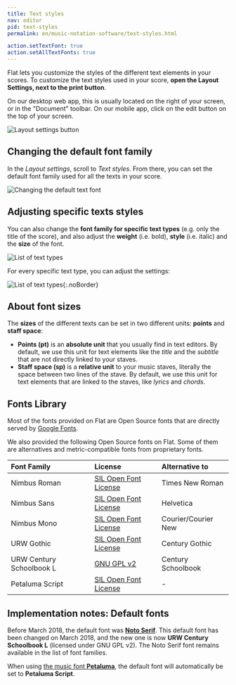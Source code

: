 ```yaml
---
title: Text styles
nav: editor
pid: text-styles
permalink: en/music-notation-software/text-styles.html

action.setTextFont: true
action.setAllTextFonts: true
---
```


Flat lets you customize the styles of the different text elements in your scores. To customize the text styles used in your score, **open the Layout Settings, next to the print button**.

On our desktop web app, this is usually located on the right of your screen, or in the "Document" toolbar. On our mobile app, click on the edit button on the top of your screen.

![Layout settings button](/help/assets/img/editor/toolbar-print-layout.png)

## Changing the default font family

In the *Layout settings*, scroll to *Text styles*. From there, you can set the default font family used for all the texts in your score.

![Changing the default text font](/help/assets/img/editor/text-font.gif)

## Adjusting specific texts styles

You can also change the **font family for specific text types** (e.g. only the title of the score), and also adjust the **weight** (i.e. bold), **style** (i.e. italic) and the **size** of the font.

![List of text types](/help/assets/img/editor/text-font-specific-list.png)

For every specific text type, you can adjust the settings:

![List of text types](/help/assets/img/editor/text-font-specific-config.png){:.noBorder}

## About font sizes

The **sizes** of the different texts can be set in two different units: **points** and **staff space**:

* **Points (pt)** is an **absolute unit** that you usually find in text editors. By default, we use this unit for text elements like the *title* and the *subtitle* that are not directly linked to your staves.
* **Staff space (sp)** is a **relative unit** to your music staves, literally the space between two lines of the stave. By default, we use this unit for text elements that are linked to the staves, like *lyrics* and *chords*.

## Fonts Library

Most of the fonts provided on Flat are Open Source fonts that are directly served by [Google Fonts](https://fonts.google.com/).

We also provided the following Open Source fonts on Flat. Some of them are alternatives and metric-compatible fonts from proprietary fonts.

| Font Family | License | Alternative to |
|:------------|:--------|:--------------|
| Nimbus Roman | [SIL Open Font License](/help/licenses/fonts-URW-Core35.txt) | Times New Roman |
| Nimbus Sans | [SIL Open Font License](/help/licenses/fonts-URW-Core35.txt) | Helvetica |
| Nimbus Mono | [SIL Open Font License](/help/licenses/fonts-URW-Core35.txt) | Courier/Courier New |
| URW Gothic | [SIL Open Font License](/help/licenses/fonts-URW-Core35.txt) | Century Gothic | 
| URW Century Schoolbook L | [GNU GPL v2](/help/licenses/fonts-URW-Century.txt) | Century Schoolbook |
| Petaluma Script | [SIL Open Font License](/help/licenses/fonts-Petaluma.txt) | - |

## Implementation notes: Default fonts

Before March 2018, the default font was [**Noto Serif**](https://fonts.google.com/specimen/Noto+Serif). This default font has been changed on March 2018, and the new one is now **URW Century Schoolbook L** (licensed under GNU GPL v2). The Noto Serif font remains available in the list of font families.

When using [the music font **Petaluma**](/help/en/music-notation-software/music-font-smufl.html), the default font will automatically be set to **Petaluma Script**.
